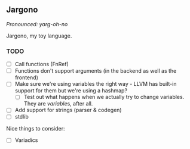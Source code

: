 ## Jargono

*Pronounced: yarg-oh-no*

Jargono, my toy language.

### TODO

 - [ ] Call functions (FnRef)
 - [ ] Functions don't support arguments (in the backend as well as the frontend)
 - [ ] Make sure we're using variables the right way - LLVM has built-in support for them but we're using a hashmap?
   - [ ] Test out what happens when we actually try to change variables. They are *variable*s, after all.
 - [ ] Add support for strings (parser & codegen)
 - [ ] stdlib

Nice things to consider:

 - [ ] Variadics